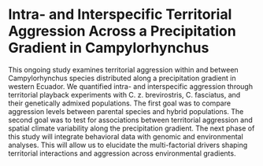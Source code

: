 # Intra- and Interspecific Territorial Aggression Across a Precipitation Gradient in Campylorhynchus

This ongoing study examines territorial aggression within and between Campylorhynchus species distributed along a precipitation gradient in western Ecuador. We quantified intra- and interspecific aggression through territorial playback experiments with C. z. brevirostris, C. fasciatus, and their genetically admixed populations. The first goal was to compare aggression levels between parental species and hybrid populations. The second goal was to test for associations between territorial aggression and spatial climate variability along the precipitation gradient. The next phase of this study will integrate behavioral data with genomic and environmental analyses. This will allow us to elucidate the multi-factorial drivers shaping territorial interactions and aggression across environmental gradients.
